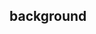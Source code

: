 ## background


<!-- CSSJSON.background.description -->

<!-- CSSJSON.background.syntax -->

<!-- CSSJSON.background.values -->

<!-- CSSJSON.background.defaultValue -->

<!-- CSSJSON.background.unixTags -->

<!-- CSSJSON.background.compatibility -->

<!-- CSSJSON.background.example -->

<!-- CSSJSON.background.reference -->
